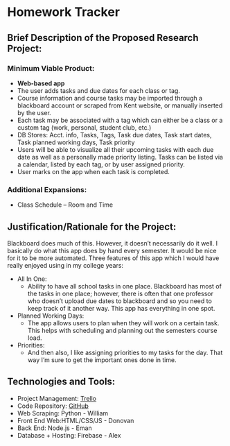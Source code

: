 # Homework Tracker
## Brief Description of the Proposed Research Project:
### Minimum Viable Product:
* **Web-based app**
* The user adds tasks and due dates for each class or tag. 
*  Course information and course tasks may be imported through a blackboard account or scraped from Kent website, or manually inserted by the user.
* Each task may be associated with a tag which can either be a class or a custom tag (work, personal, student club, etc.) 
* DB Stores: Acct. info, Tasks, Tags, Task due dates, Task start dates, Task planned working days, Task priority
* Users will be able to visualize all their upcoming tasks with each due date as well as a personally made priority listing. Tasks can be listed via a calendar, listed by each tag, or by user assigned priority.
* User marks on the app when each task is completed.
###  Additional Expansions:
* Class Schedule – Room and Time
 
## Justification/Rationale for the Project:
Blackboard does much of this. However, it doesn’t necessarily do it well. I basically do what this app does by hand every semester. It would be nice for it to be more automated.
Three features of this app which I would have really enjoyed using in my college years:
* All In One:
  * Ability to have all school tasks in one place. Blackboard has most of the tasks in one place; however, there is often that one professor who doesn’t upload due dates to blackboard and so you need to keep track of it another way. This app has everything in one spot.
* Planned Working Days:
  *  The app allows users to plan when they will work on a certain task. This helps with scheduling and planning out the semesters course load.
* Priorities:
  *  And then also, I like assigning priorities to my tasks for the day. That way I’m sure to get the important ones done in time.

## Technologies and Tools:
* Project Management: [Trello](https://trello.com/b/37bE0DaK/agile-sprint-board)
* Code Repository: [GitHub](https://github.com/x2110311x/HomeworkTracker)
* Web Scraping: Python - William
* Front End Web:HTML/CSS/JS - Donovan
* Back End: Node.js - Eman	
* Database + Hosting: Firebase - Alex


